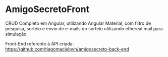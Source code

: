 # AmigoSecretoFront

CRUD Completo em Angular, utilizando Angular Material, com filtro de pesquisa, sorteio e envio de e-mails do sorteio utilizando ethereal.mail para simulação.

Front-End referente à API criada: https://github.com/tiagomacielpvh/amigosecreto-back-end



